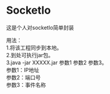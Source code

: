 # SocketIo
这是个人对socketIo简单封装

用法：<br>
1.将该工程同步到本地。<br>
2.到处可执行jar包。<br>
3.java -jar XXXXX.jar 参数1 参数2 参数3。<br>
   参数1：IP地址<br>
   参数2：端口号<br>
   参数3：事件名称<br>
